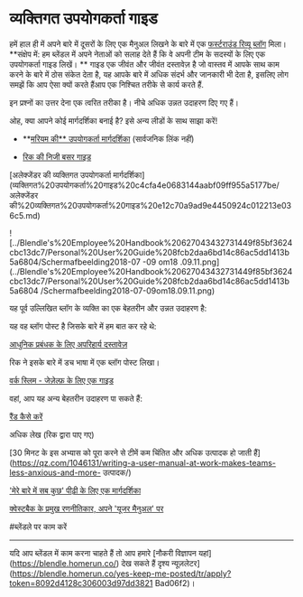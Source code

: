 # व्यक्तिगत उपयोगकर्ता गाइड

हमें हाल ही में अपने बारे में दूसरों के लिए एक मैनुअल लिखने के बारे में एक [फर्स्टराउंड रिव्यू ब्लॉग](http://firstround.com/review/the-indispensable-document-for-the-modern-manager/) मिला। **संक्षेप में: हम ब्लेंडल में अपने नेताओं को सलाह देते हैं कि वे अपनी टीम के सदस्यों के लिए एक उपयोगकर्ता गाइड लिखें। ** गाइड एक जीवंत और जीवंत दस्तावेज़ है जो वास्तव में आपके साथ काम करने के बारे में ठोस संकेत देता है, यह आपके बारे में अधिक संदर्भ और जानकारी भी देता है, इसलिए लोग समझें कि आप ऐसा क्यों करते हैंआप एक निश्चित तरीके से कार्य करते हैं.

इन प्रश्नों का उत्तर देना एक त्वरित तरीका है। नीचे अधिक उन्नत उदाहरण दिए गए हैं।

ओह, क्या आपने कोई मार्गदर्शिका बनाई है? इसे अन्य लीडों के साथ साझा करें!

- **[मरियम की** उपयोगकर्ता मार्गदर्शिका](https://docs.google.com/document/d/1sEthJdCiFRUpJ_PlfvP5UBLkDeXPSSpMjq7AKUkVeO0/edit?usp=sharing) (सार्वजनिक लिंक नहीं)

- [रिक की निजी बसर गाइड](https://rickpastoor.com/userguide)

[अलेक्जेंडर की व्यक्तिगत उपयोगकर्ता मार्गदर्शिका](व्यक्तिगत%20उपयोगकर्ता%20गाइड%20c4cfa4e0683144aabf09ff955a5177be/अलेक्जेंडर की%20व्यक्तिगत%20उपयोगकर्ता%20गाइड%20e12c70a9ad9e4450924c012213e036c5.md)

![../Blendle's%20Employee%20Handbook%20627043432731449f85bf3624cbc13dc7/Personal%20User%20Guide%208fcb2daa6bd14c86ac5dd1413b5a6804/Schermafbeelding2018-07 -09 om18 .09.11.png](../Blendle's%20Employee%20Handbook%20627043432731449f85bf3624cbc13dc7/Personal%20User%20Guide%208fcb2daa6bd14c86ac5dd1413b5a6804 /Schermafbeelding2018-07-09om18.09.11.png)

यह पूर्व उल्लिखित ब्लॉग के व्यक्ति का एक बेहतरीन और उन्नत उदाहरण है:

[](https://cdn.filestackcontent.com/SS7xTRItymhxGQQ37eaY)

यह वह ब्लॉग पोस्ट है जिसके बारे में हम बात कर रहे थे:

[आधुनिक प्रबंधक के लिए अपरिहार्य दस्तावेज़](http://firstround.com/review/the-indispensable-document-for-the-modern-manager/)

रिक ने इसके बारे में डच भाषा में एक ब्लॉग पोस्ट लिखा।

[वर्क स्लिम - जेज़ेल्फ़ के लिए एक गाइड](https://www.getrevue.co/profile/werkslim/issues/werk-slim-een-gebruikershandleiding-voor-jezelf-120623)

वहां, आप यह अन्य बेहतरीन उदाहरण पा सकते हैं:

[रैंड कैसे करें](http://randsinrepose.com/arचाइव्स/कैसे-रैंड्स/)

अधिक लेख (रिक द्वारा पाए गए)

[30 मिनट के इस अभ्यास को पूरा करने से टीमें कम चिंतित और अधिक उत्पादक हो जाती हैं](https://qz.com/1046131/writing-a-user-manual-at-work-makes-teams-less-anxious-and-more- उत्पादक/)

['मेरे बारे में सब कुछ' पीढ़ी के लिए एक मार्गदर्शिका](http://www.bbc.com/capital/story/20170318-writing-the-user-manual-for-yourself)

[क्वेस्टबैक के प्रमुख रणनीतिकार, अपने 'यूजर मैनुअल' पर](https://www.nytimes.com/2013/03/31/business/questbacks-lead-strategist-on-his-user-manual.html)

#ब्लेंडले पर काम करें

---

यदि आप ब्लेंडल में काम करना चाहते हैं तो आप हमारे [नौकरी विज्ञापन यहां] (https://blendle.homerun.co/) देख सकते हैं दृश्य न्यूज़लेटर](https://blendle.homerun.co/yes-keep-me-posted/tr/apply?token=8092d4128c306003d97dd3821 Bad06f2)।